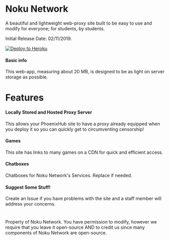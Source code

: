 # Noku Network

A beautiful and lightweight web-proxy site built to be easy to use and modify for everyone; for students, by students.

Initial Release Date: 02/11/2019.

[![Deploy to Heroku](https://www.herokucdn.com/deploy/button.svg)](https://heroku.com/deploy?template=https://github.com/kinglalu/special-octo-doodle)

#### Basic info

This web-app, measuring about 20 MB, is designed to be as light on server storage as possible.

# Features

#### Locally Stored and Hosted Proxy Server

This allows your PhoenixHub site to have a proxy already equipped when you deploy it so you can quickly get to circumventing censorship!

#### Games

This site has links to many games on a CDN for quick and efficient access.

#### Chatboxes

Chatboxes for Noku Network's Services. Replace if needed.

#### Suggest Some Stuff!
 
Create an Issue if you have problems with the site and a staff member will address your concerns.

#
Property of Noku Network. You have permission to modify, however we require that you leave it open-source AND to credit us since many components of Noku Network are open-source.
